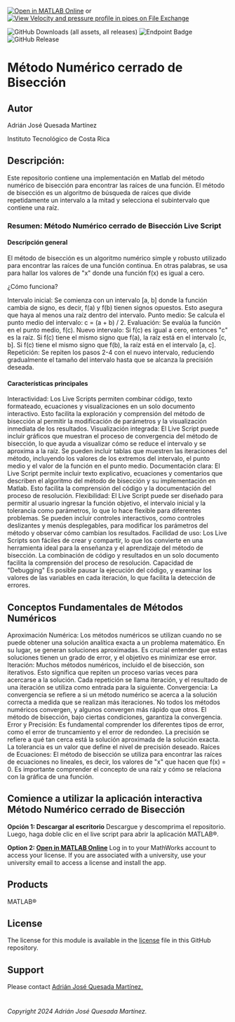[![Open in MATLAB Online](https://www.mathworks.com/images/responsive/global/open-in-matlab-online.svg)](https://matlab.mathworks.com/open/github/v1?repo=adriancrc/Metodo-numerico-de-Biseccion) or [![View Velocity and pressure profile in pipes on File Exchange](https://www.mathworks.com/matlabcentral/images/matlab-file-exchange.svg)](https://la.mathworks.com/matlabcentral/fileexchange/180635-metodo-numerico-de-biseccion)

![GitHub Downloads (all assets, all releases)](https://img.shields.io/github/downloads/adriancrc/Velocity-and-pressure-profile-in-pipes/total) ![Endpoint Badge](https://img.shields.io/endpoint?url=https%3A%2F%2Fraw.githubusercontent.com%2Fadriancrc%2FVelocity-and-pressure-profile-in-pipes%2Fmain%2Freport%2Fbadge%2Ftested_with.json) ![GitHub Release](https://img.shields.io/github/v/release/adriancrc/Metodo-numerico-de-Biseccion)




# Método Numérico cerrado de Bisección

## Autor
Adrián José Quesada Martínez

Instituto Tecnológico de Costa Rica

## Descripción: ##
Este repositorio contiene una implementación en Matlab del método numérico de bisección para encontrar las raíces de una función. El método de bisección es un algoritmo de búsqueda de raíces que divide repetidamente un intervalo a la mitad y selecciona el subintervalo que contiene una raíz.

### Resumen: Método Numérico cerrado de Bisección Live Script

#### Descripción general

El método de bisección es un algoritmo numérico simple y robusto utilizado para encontrar las raíces de una función continua. En otras palabras, se usa para hallar los valores de "x" donde una función f(x) es igual a cero.

¿Cómo funciona?

Intervalo inicial: Se comienza con un intervalo [a, b] donde la función cambia de signo, es decir, f(a) y f(b) tienen signos opuestos. Esto asegura que haya al menos una raíz dentro del intervalo.
Punto medio: Se calcula el punto medio del intervalo: c = (a + b) / 2.
Evaluación: Se evalúa la función en el punto medio, f(c).
Nuevo intervalo:
Si f(c) es igual a cero, entonces "c" es la raíz.
Si f(c) tiene el mismo signo que f(a), la raíz está en el intervalo [c, b].
Si f(c) tiene el mismo signo que f(b), la raíz está en el intervalo [a, c].
Repetición: Se repiten los pasos 2-4 con el nuevo intervalo, reduciendo gradualmente el tamaño del intervalo hasta que se alcanza la precisión deseada.

#### Características principales

Interactividad:
Los Live Scripts permiten combinar código, texto formateado, ecuaciones y visualizaciones en un solo documento interactivo.
Esto facilita la exploración y comprensión del método de bisección al permitir la modificación de parámetros y la visualización inmediata de los resultados.
Visualización integrada:
El Live Script puede incluir gráficos que muestran el proceso de convergencia del método de bisección, lo que ayuda a visualizar cómo se reduce el intervalo y se aproxima a la raíz.
Se pueden incluir tablas que muestren las iteraciones del método, incluyendo los valores de los extremos del intervalo, el punto medio y el valor de la función en el punto medio.
Documentación clara:
El Live Script permite incluir texto explicativo, ecuaciones y comentarios que describen el algoritmo del método de bisección y su implementación en Matlab.
Esto facilita la comprensión del código y la documentación del proceso de resolución.
Flexibilidad:
El Live Script puede ser diseñado para permitir al usuario ingresar la función objetivo, el intervalo inicial y la tolerancia como parámetros, lo que lo hace flexible para diferentes problemas.
Se pueden incluir controles interactivos, como controles deslizantes y menús desplegables, para modificar los parámetros del método y observar cómo cambian los resultados.
Facilidad de uso:
Los Live Scripts son fáciles de crear y compartir, lo que los convierte en una herramienta ideal para la enseñanza y el aprendizaje del método de bisección.
La combinación de código y resultados en un solo documento facilita la comprensión del proceso de resolución.
Capacidad de "Debugging"
Es posible pausar la ejecución del código, y examinar los valores de las variables en cada iteración, lo que facilita la detección de errores.


## Conceptos Fundamentales de Métodos Numéricos ##

Aproximación Numérica:
Los métodos numéricos se utilizan cuando no se puede obtener una solución analítica exacta a un problema matemático. En su lugar, se generan soluciones aproximadas.
Es crucial entender que estas soluciones tienen un grado de error, y el objetivo es minimizar ese error.
Iteración:
Muchos métodos numéricos, incluido el de bisección, son iterativos. Esto significa que repiten un proceso varias veces para acercarse a la solución.
Cada repetición se llama iteración, y el resultado de una iteración se utiliza como entrada para la siguiente.
Convergencia:
La convergencia se refiere a si un método numérico se acerca a la solución correcta a medida que se realizan más iteraciones.
No todos los métodos numéricos convergen, y algunos convergen más rápido que otros.
El método de bisección, bajo ciertas condiciones, garantiza la convergencia.
Error y Precisión:
Es fundamental comprender los diferentes tipos de error, como el error de truncamiento y el error de redondeo.
La precisión se refiere a qué tan cerca está la solución aproximada de la solución exacta.
La tolerancia es un valor que define el nivel de precisión deseado.
Raíces de Ecuaciones:
El método de bisección se utiliza para encontrar las raíces de ecuaciones no lineales, es decir, los valores de "x" que hacen que f(x) = 0.
Es importante comprender el concepto de una raíz y cómo se relaciona con la gráfica de una función.


## Comience a utilizar la aplicación interactiva Método Numérico cerrado de Bisección ##

**Opción 1: Descargar al escritorio** Descargue y descomprima el repositorio. Luego, haga doble clic en el live script para abrir la aplicación MATLAB&reg;. 

**Option 2: [Open in MATLAB Online](https://matlab.mathworks.com/open/github/v1?repo=adriancrc/Metodo-numerico-de-Biseccion)** Log in to your MathWorks account to access your license. If you are associated with a university, use your university email to access a license and install the app. 

## Products ##
MATLAB&reg;

## License ##
The license for this module is available in the [license](LICENSE) file in this GitHub repository.

## Support ##
Please contact <a href="mailto:adquesada@itcr.ac.cr">Adrián José Quesada Martínez.</a>

# #
_Copyright 2024 Adrián José Quesada Martínez._
